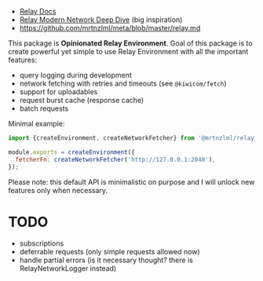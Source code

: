 - [Relay Docs](https://facebook.github.io/relay/docs/en/introduction-to-relay.html)
- [Relay Modern Network Deep Dive](https://medium.com/entria/relay-modern-network-deep-dive-ec187629dfd3) (big inspiration)
- https://github.com/mrtnzlml/meta/blob/master/relay.md

This package is **Opinionated Relay Environment**. Goal of this package is to create powerful yet
simple to use Relay Environment with all the important features:

- query logging during development
- network fetching with retries and timeouts (see `@kiwicom/fetch`)
- support for uploadables
- request burst cache (response cache)
- batch requests

Minimal example:

```js
import {createEnvironment, createNetworkFetcher} from '@mrtnzlml/relay';

module.exports = createEnvironment({
  fetcherFn: createNetworkFetcher('http://127.0.0.1:2048'),
});
```

Please note: this default API is minimalistic on purpose and I will unlock new features only when
necessary.

# TODO

- subscriptions
- deferrable requests (only simple requests allowed now)
- handle partial errors (is it necessary thought? there is RelayNetworkLogger instead)
